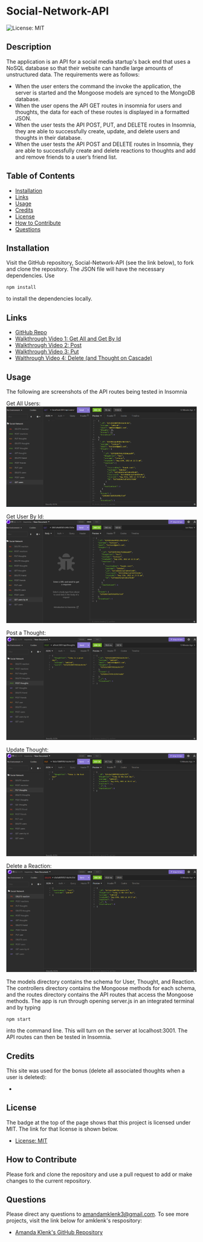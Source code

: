 # Social-Network-API

![License: MIT](https://img.shields.io/badge/License-MIT-yellow.svg)

## Description
The application is an API for a social media startup's back end that uses a NoSQL database so that their website can handle large amounts of unstructured data. The requirements were as follows:

* When the user enters the command the invoke the application, the server is started and the Mongoose models are synced to the MongoDB database.
* When the user opens the API GET routes in insomnia for users and thoughts, the data for each of these routes is displayed in a formatted JSON.
* When the user tests the API POST, PUT, and DELETE routes in Insomnia, they are able to successfully create, update, and delete users and thoughts in their database.
* When the user tests the API POST and DELETE routes in Insomnia, they are able to successfully create and delete reactions to thoughts and add and remove friends to a user’s friend list.

## Table of Contents
- [Installation](#installation)
- [Links](#links)
- [Usage](#usage)
- [Credits](#credits)
- [License](#license)
- [How to Contribute](#how-to-contribute)
- [Questions](#questions)

## Installation
Visit the GitHub repository, Social-Network-API (see the link below), to fork and clone the repository. The JSON file will have the necessary dependencies. Use
````````````
npm install
````````````
to install the dependencies locally.

## Links
- [GitHub Repo](https://github.com/amklenk/Social-Network-API)
- [Walkthrough Video 1: Get All and Get By Id](https://drive.google.com/file/d/1yQQSKl4djfdN_itKD0WFHfzhKEBC78YK/view?usp=sharing)
- [Walkthrough Video 2: Post](https://drive.google.com/file/d/116Hmq6ndsk8k43K8Sb-Yz_3E7lJ86Qp5/view?usp=sharing)
- [Walkthrough Video 3: Put](https://drive.google.com/file/d/1ITSlfmE48tZ_NPVwW7FXnJPPM2L_Iqgh/view?usp=sharing)
- [Walthrough Video 4: Delete (and Thought on Cascade)](https://drive.google.com/file/d/1z5ATCOivk9TcVbJw2Oqb68ouv1DT1FY-/view?usp=sharing)

## Usage
The following are screenshots of the API routes being tested in Insomnia

Get All Users:
![Get All Users](./assets/images/GetAll.png)

Get User By Id:
![Get User By Id](./assets/images/GetById.png)

Post a Thought:
![Post a Thought](./assets/images/PostThought.png)

Update Thought:
![Put Thought](./assets/images/PutThought.png)

Delete a Reaction:
![Delete Reaction](./assets/images/DeleteReaction.png)

The models directory contains the schema for User, Thought, and Reaction. The controllers directory contains the Mongoose methods for each schema, and the routes directory contains the API routes that access the Mongoose methods. The app is run through opening server.js in an integrated terminal and by typing
`````````
npm start
`````````
into the command line. This will turn on the server at localhost:3001. The API routes can then be tested in Insomnia.

## Credits
This site was used for the bonus (delete all associated thoughts when a user is deleted):
- []()

## License
The badge at the top of the page shows that this project is licensed under MIT. The link for that license is shown below.
- [License: MIT](https://opensource.org/licenses/MIT)

## How to Contribute
Please fork and clone the repository and use a pull request to add or make changes to the current repository.

## Questions
Please direct any questions to amandamklenk3@gmail.com. To see more projects, visit the link below for amklenk's respository:
- [Amanda Klenk's GitHub Repository](https://github.com/amklenk)









